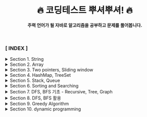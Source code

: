 <div align="center">

<h1>🔥 코딩테스트 뿌셔뿌셔! 🔥 </h1>

<b>주력 언어가 될 자바로 알고리즘을 공부하고 문제를 풀어봅니다.</b>

</div>

<br>

### **[ INDEX ]**

<details>
<summary>Section 1. String</summary>

1. [문자 찾기](src/com/algorithm/section1/section1_01)
2. [대소문자 변환](src/com/algorithm/section1/section1_02)
3. [문장 속 단어 (indexOf(), substring())](src/com/algorithm/section1/section1_03)
4. [단어 뒤집기 (StringBuilder 이용법 또는 직접뒤집기)](src/com/algorithm/section1/section1_04)
5. [특정 문자 뒤집기 (toCharArray())](src/com/algorithm/section1/section1_05)
6. [중복문자제거](src/com/algorithm/section1/section1_06)
7. [회문문자열](src/com/algorithm/section1/section1_07)
8. [유효한 팰린드롬 (replaceAll 정규식이용)](src/com/algorithm/section1/section1_08)
9. [숫자만 추출](src/com/algorithm/section1/section1_09)
10. [가장 짧은 문자거리](src/com/algorithm/section1/section1_10)
11. [문자열 압축](src/com/algorithm/section1/section1_11)
12. [암호 (replace(), parseInt(string, 2))](src/com/algorithm/section1/section1_12)

</details>

<details>
<summary>Section 2. Array</summary>

1. [큰 수 출력하기](src/com/algorithm/section2/section2_01)
2. [보이는 학생](src/com/algorithm/section2/section2_02)
3. [가위바위보](src/com/algorithm/section2/section2_03)
4. [피보나치 수열](src/com/algorithm/section2/section2_04)
5. [소수 (에라토스테네스 체)](src/com/algorithm/section2/section2_05)
6. [뒤집은 소수](src/com/algorithm/section2/section2_06)
7. [점수계산](src/com/algorithm/section2/section2_07)
8. [등수구하기](src/com/algorithm/section2/section2_08)
9. [격자판 최대합](src/com/algorithm/section2/section2_09)
10. [봉우리](src/com/algorithm/section2/section2_10)
11. [임시반장 정하기](src/com/algorithm/section2/section2_11)
12. [멘토링](src/com/algorithm/section2/section2_12)
</details>

<details>
<summary>Section 3. Two pointers, Sliding window</summary>

1. [두 배열 합치기 (two pointers algorithm)](src/com/algorithm/section3/section3_01)
2. [공통원소 구하기(two pointers algorithm)](src/com/algorithm/section3/section3_02)
3. [최대 매출 (Sliding window)](src/com/algorithm/section3/section3_03)
4. [연속부분 수열 (복합적 문제)](src/com/algorithm/section3/section3_04)
5. [연속된 자연수의 합 (two pointers)](src/com/algorithm/section3/section3_05)
6. [연속된 자연수의 합 (수학)](src/com/algorithm/section3/section3_06)
7. [최대 길이 연속부분 수열 (복합적 문제)](src/com/algorithm/section3/section3_07)
</details>

<details>
<summary>Section 4. HashMap, TreeSet</summary>

1. [학급 회장 (HashMap)](src/com/algorithm/section4/section4_01)
2. [아나그램 (HashMap)](src/com/algorithm/section4/section4_02)
3. [매출액의 종류 (Hash, sliding window)](src/com/algorithm/section4/section4_03)
4. [모든 아나그램 찾기 (Hash, sliding window : 시간복잡도 O(n))](src/com/algorithm/section4/section4_04)
5. [K번째 큰 수](src/com/algorithm/section4/section4_05)
</details>

<details>
<summary>Section 5. Stack, Queue</summary>

1. [올바른 괄호](src/com/algorithm/section5/section5_01)
2. [괄호 문자 제거](src/com/algorithm/section5/section5_02)
3. [크레인 인형뽑기(카카오)](src/com/algorithm/section5/section5_03)
4. [후위식 연산(postfix)](src/com/algorithm/section5/section5_04)
5. [쇠막대기](src/com/algorithm/section5/section5_05)
6. [공주 구하기](src/com/algorithm/section5/section5_06)
7. [교육과정 설계](src/com/algorithm/section5/section5_07)
8. [응급실](src/com/algorithm/section5/section5_08)
</details>

<details>
<summary>Section 6. Sorting and Searching</summary>

1. [선택정렬](src/com/algorithm/section6/section6_01)
2. [버블정렬](src/com/algorithm/section6/section6_02)
3. [삽입정렬](src/com/algorithm/section6/section6_03)
4. [LRU (캐시, 카카오 변형)](src/com/algorithm/section6/section6_04)
5. [중복확인](src/com/algorithm/section6/section6_05)
6. [장난꾸러기](src/com/algorithm/section6/section6_06)
7. [좌표 정렬 (compareTo)](src/com/algorithm/section6/section6_07)
8. [이분검색](src/com/algorithm/section6/section6_08)
9. [뮤직비디오 (결정알고리즘)](src/com/algorithm/section6/section6_09)
10. [마구간 정하기(결정알고리즘)](src/com/algorithm/section6/section6_10)
</details>

<details>
<summary>Section 7. DFS, BFS 기초 - Recursive, Tree, Graph</summary>

1. [재귀함수 (스택프레임)](src/com/algorithm/section7/section7_01)
2. [이진수 출력 (재귀)](src/com/algorithm/section7/section7_02)
3. [팩토리얼](src/com/algorithm/section7/section7_03)
4. [피보나치 재귀 (메모이제이션)](src/com/algorithm/section7/section7_04)
5. [이진트리순회 (DFS : Depth-First Search)](src/com/algorithm/section7/section7_05)
6. [부분집합 구하기 (DFS)](src/com/algorithm/section7/section7_06)
7. [이진트리 레벨탐색 (BFS : Breadth-First Search)](src/com/algorithm/section7/section7_07)
8. [송아지 찾기1 (BFS)](src/com/algorithm/section7/section7_08)
9. [Tree 말단노드까지의 가장 짧은 경로 (DFS)](src/com/algorithm/section7/section7_09)
10. [Tree 말단노드까지의 가장 짧은 경로 (BFS)](src/com/algorithm/section7/section7_10)
11. [경로탐색 (DFS)](src/com/algorithm/section7/section7_11)
12. [경로탐색 (인접리스트, ArrayList)](src/com/algorithm/section7/section7_12)
13. [그래프 최단거리 (BFS)](src/com/algorithm/section7/section7_13)
</details>

<details>
<summary>Section 8. DFS, BFS 활용</summary>

1. [합이 같은 부분집합](src/com/algorithm/section8/section8_01)
2. 바둑이 승차
3. 최대점수 구하기
4. 중복순열
5. 동전교환
6. 순열 구하기
7. 조합수 (메모이제이션)
8. 수열 추측하기
9. 조합 구하기
10. 미로탐색 (DFS)
11. 미로의 최단거리 통로 (BFS)
12. 토마토 (BFS)
13. 섬나라 아일랜드 (DFS)
14. 섬나라 아일랜드 (BFS)
15. 피자배달거리 (DFS)
</details>

<details>
<summary>Section 9. Greedy Algorithm</summary>

1. 씨름선수
2. 회의실 배정
3. 결혼식
4. 최대수입스케쥴 (PriorityQueue)
5. 다익스트라 알고리즘
6. 친구인가 (Uion & Find)
7. 원더랜드 (크루스칼 : Uion & Find)
8. 원더랜드 (프림 : PriorityQueue)
</details>

<details>
<summary>Section 10. dynamic programming</summary>

1. 계단오르기
2. 돌다리 건너기
3. 최대부분증가수열 (LIS)
4. 가장 높은 탑 쌓기 (LIS 응용)
5. 동전교환 (냅색 알고리즘)
6. 최대점수 구하기 (냅색 알고리즘)
7. 풀어보면 좋은 문제 목록
</details>



